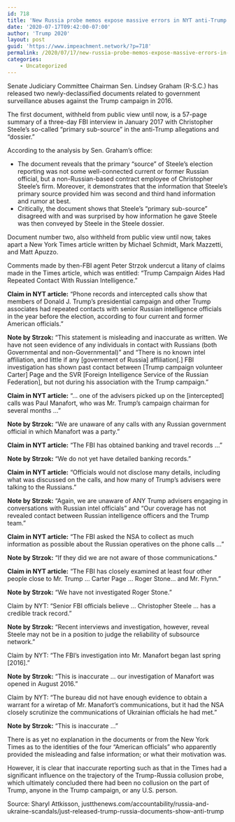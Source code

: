 ```yaml
---
id: 718
title: 'New Russia probe memos expose massive errors in NYT anti-Trump story, Steele dossier'
date: '2020-07-17T09:42:00-07:00'
author: 'Trump 2020'
layout: post
guid: 'https://www.impeachment.network/?p=718'
permalink: /2020/07/17/new-russia-probe-memos-expose-massive-errors-in-nyt-anti-trump-story-steele-dossier/
categories:
    - Uncategorized
---
```


Senate Judiciary Committee Chairman Sen. Lindsey Graham (R-S.C.) has released two newly-declassified documents related to government surveillance abuses against the Trump campaign in 2016.

The first document, withheld from public view until now, is a 57-page summary of a three-day FBI interview in January 2017 with Christopher Steele’s so-called “primary sub-source” in the anti-Trump allegations and “dossier.”

According to the analysis by Sen. Graham’s office:

- The document reveals that the primary “source” of Steele’s election reporting was not some well-connected current or former Russian official, but a non-Russian-based contract employee of Christopher Steele’s firm. Moreover, it demonstrates that the information that Steele’s primary source provided him was second and third hand information and rumor at best.
- Critically, the document shows that Steele’s “primary sub-source” disagreed with and was surprised by how information he gave Steele was then conveyed by Steele in the Steele dossier.

Document number two, also withheld from public view until now, takes apart a New York Times article written by Michael Schmidt, Mark Mazzetti, and Matt Apuzzo.

Comments made by then-FBI agent Peter Strzok undercut a litany of claims made in the Times article, which was entitled: “Trump Campaign Aides Had Repeated Contact With Russian Intelligence.”

**Claim in NYT article:** “Phone records and intercepted calls show that members of Donald J. Trump’s presidential campaign and other Trump associates had repeated contacts with senior Russian intelligence officials in the year before the election, according to four current and former American officials.”

**Note by Strzok:** “This statement is misleading and inaccurate as written. We have not seen evidence of any individuals in contact with Russians (both Governmental and non-Governmental)” and “There is no known intel affiliation, and little if any \[government of Russia\] affiliation\[.\] FBI investigation has shown past contact between \[Trump campaign volunteer Carter\] Page and the SVR \[Foreign Intelligence Service of the Russian Federation\], but not during his association with the Trump campaign.”

**Claim in NYT article:** “… one of the advisers picked up on the \[intercepted\] calls was Paul Manafort, who was Mr. Trump’s campaign chairman for several months …”

**Note by Strzok:** “We are unaware of any calls with any Russian government official in which Manafort was a party.”

**Claim in NYT article:** “The FBI has obtained banking and travel records …”

**Note by Strzok:** “We do not yet have detailed banking records.”

**Claim in NYT article:** “Officials would not disclose many details, including what was discussed on the calls, and how many of Trump’s advisers were talking to the Russians.”

**Note by Strzok:** “Again, we are unaware of ANY Trump advisers engaging in conversations with Russian intel officials” and “Our coverage has not revealed contact between Russian intelligence officers and the Trump team.”

**Claim in NYT article:** “The FBI asked the NSA to collect as much information as possible about the Russian operatives on the phone calls …”

**Note by Strzok:** “If they did we are not aware of those communications.”

**Claim in NYT article:** “The FBI has closely examined at least four other people close to Mr. Trump … Carter Page … Roger Stone… and Mr. Flynn.”

**Note by Strzok:** “We have not investigated Roger Stone.”

Claim by NYT: “Senior FBI officials believe … Christopher Steele … has a credible track record.”

**Note by Strzok:** “Recent interviews and investigation, however, reveal Steele may not be in a position to judge the reliability of subsource network.”

Claim by NYT: “The FBI’s investigation into Mr. Manafort began last spring \[2016\].”

**Note by Strzok:** “This is inaccurate … our investigation of Manafort was opened in August 2016.”

Claim by NYT: “The bureau did not have enough evidence to obtain a warrant for a wiretap of Mr. Manafort’s communications, but it had the NSA closely scrutinize the communications of Ukrainian officials he had met.”

**Note by Strzok:** “This is inaccurate …”

There is as yet no explanation in the documents or from the New York Times as to the identities of the four “American officials” who apparently provided the misleading and false information; or what their motivation was.

However, it is clear that inaccurate reporting such as that in the Times had a significant influence on the trajectory of the Trump-Russia collusion probe, which ultimately concluded there had been no collusion on the part of Trump, anyone in the Trump campaign, or any U.S. person.

Source: Sharyl Attkisson, justthenews.com/accountability/russia-and-ukraine-scandals/just-released-trump-russia-documents-show-anti-trump